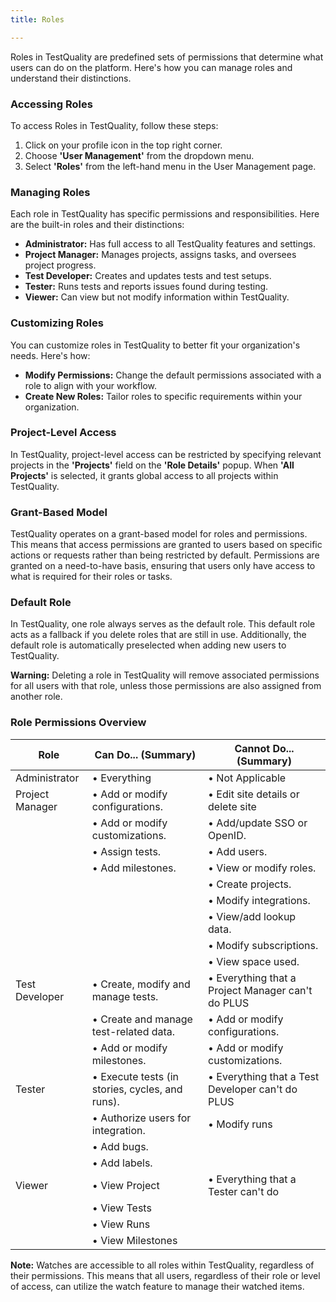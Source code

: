```yaml
---
title: Roles

---
```


Roles in TestQuality are predefined sets of permissions that determine what users can do on the platform. Here's how you can manage roles and understand their distinctions.

### Accessing Roles

To access Roles in TestQuality, follow these steps:

1. Click on your profile icon in the top right corner.
2. Choose **'User Management'** from the dropdown menu.
3. Select **'Roles'**  from the left-hand menu in the User Management page.

### Managing Roles

Each role in TestQuality has specific permissions and responsibilities. Here are the built-in roles and their distinctions:

- **Administrator:** Has full access to all TestQuality features and settings.
- **Project Manager:** Manages projects, assigns tasks, and oversees project progress.
- **Test Developer:** Creates and updates tests and test setups.
- **Tester:** Runs tests and reports issues found during testing.
- **Viewer:** Can view but not modify information within TestQuality.

### Customizing Roles

You can customize roles in TestQuality to better fit your organization's needs. Here's how:

- **Modify Permissions:** Change the default permissions associated with a role to align with your workflow.
- **Create New Roles:** Tailor roles to specific requirements within your organization.

### Project-Level Access

In TestQuality, project-level access can be restricted by specifying relevant projects in the **'Projects'** field on the **'Role Details'** popup. When **'All Projects'** is selected, it grants global access to all projects within TestQuality.

### Grant-Based Model

TestQuality operates on a grant-based model for roles and permissions. This means that access permissions are granted to users based on specific actions or requests rather than being restricted by default. Permissions are granted on a need-to-have basis, ensuring that users only have access to what is required for their roles or tasks.

### Default Role

In TestQuality, one role always serves as the default role. This default role acts as a fallback if you delete roles that are still in use. Additionally, the default role is automatically preselected when adding new users to TestQuality.

**Warning:** Deleting a role in TestQuality will remove associated permissions for all users with that role, unless those permissions are also assigned from another role.

### Role Permissions Overview

| Role            | Can Do... (Summary)                                             | Cannot Do... (Summary)                                    |
|-----------------|-----------------------------------------------------------------|-----------------------------------------------------------|
| Administrator   | • Everything                                                    | • Not Applicable                                          |
| Project Manager | • Add or modify configurations.                                 | • Edit site details or delete site                         |
|                 | • Add or modify customizations.                                 | • Add/update SSO or OpenID.                               |
|                 | • Assign tests.                                                 | • Add users.                                              |
|                 | • Add milestones.                                               | • View or modify roles.                                   |
|                 |                                                                 | • Create projects.                                        |
|                 |                                                                 | • Modify integrations.                                    |
|                 |                                                                 | • View/add lookup data.                                   |
|                 |                                                                 | • Modify subscriptions.                                   |
|                 |                                                                 | • View space used.                                        |
| Test Developer  | • Create, modify and manage tests.                              | • Everything that a Project Manager can't do PLUS         |
|                 | • Create and manage test-related data.                           | • Add or modify configurations.                           |
|                 | • Add or modify milestones.                                     | • Add or modify customizations.                           |
| Tester          | • Execute tests (in stories, cycles, and runs).                  | • Everything that a Test Developer can't do PLUS           |
|                 | • Authorize users for integration.                              | • Modify runs                                             |
|                 | • Add bugs.                                                     |                                                           |
|                 | • Add labels.                                                   |                                                           |
| Viewer          | • View Project                                                  | • Everything that a Tester can't do                  |
|                 | • View Tests                                                    |                                                           |
|                 | • View Runs                                                     |                                                           |
|                 | • View Milestones                                               |                                                           |


**Note:** Watches are accessible to all roles within TestQuality, regardless of their permissions. This means that all users, regardless of their role or level of access, can utilize the watch feature to manage their watched items.



